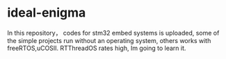 # ideal-enigma
In this repository， codes for stm32 embed systems is uploaded, some of the simple projects run without an operating system, others works with freeRTOS,uCOSII. 
RTThreadOS rates high, Im going to learn it.
